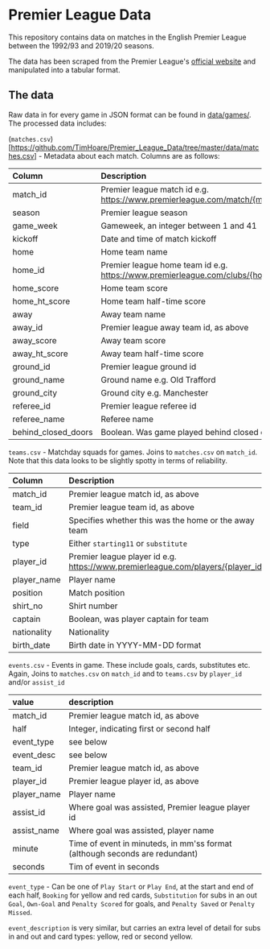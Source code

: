 # Premier League Data

This repository contains data on matches in the English Premier League between the 1992/93 and 2019/20 seasons. 

The data has been scraped from the Premier League's [official website](https://www.premierleague.com/) and manipulated into a tabular format.

## The data

Raw data in for every game in JSON format can be found in [data/games/](https://github.com/TimHoare/Premier_League_Data/tree/master/data/games). The processed data includes:

(`matches.csv`)[https://github.com/TimHoare/Premier_League_Data/tree/master/data/matches.csv] - Metadata about each match. Columns are as follows:

|Column              |Description                                                                   |
|:-------------------|:-----------------------------------------------------------------------------|
|match_id            |Premier league match id e.g. https://www.premierleague.com/match/{match_id}   |
|season              |Premier league season                                                         |
|game_week           |Gameweek, an integer between 1 and 41                                         |
|kickoff             |Date and time of match kickoff                                                |
|home                |Home team name                                                                |
|home_id             |Premier league home team id e.g. https://www.premierleague.com/clubs/{home_id}|
|home_score          |Home team score                                                               |
|home_ht_score       |Home team half-time score                                                     |
|away                |Away team name                                                                |
|away_id             |Premier league away team id, as above                                         |
|away_score          |Away team score                                                               |
|away_ht_score       |Away team half-time score                                                     |
|ground_id           |Premier league ground id                                                      |
|ground_name         |Ground name e.g. Old Trafford                                                 |
|ground_city         |Ground city e.g. Manchester                                                   |
|referee_id          |Premier league referee id                                                     |
|referee_name        |Referee name                                                                  |
|behind_closed_doors |Boolean. Was game played behind closed doors?                                 |

`teams.csv` - Matchday squads for games. Joins to `matches.csv` on `match_id`. Note that this data looks to be slightly spotty in terms of reliability.

|Column      |Description |
|:-----------|:-----------|
|match_id    |Premier league match id, as above        |
|team_id     |Premier league team id, as above        |
|field       |Specifies whether this was the home or the away team        |
|type        |Either `starting11` or `substitute`        |
|player_id   |Premier league player id e.g. https://www.premierleague.com/players/{player_id}        |
|player_name |Player name        |
|position    |Match position        |
|shirt_no    |Shirt number        |
|captain     |Boolean, was player captain for team        |
|nationality |Nationality        |
|birth_date  |Birth date in YYYY-MM-DD format        |

`events.csv` - Events in game. These include goals, cards, substitutes etc. Again, Joins to `matches.csv` on `match_id` and to `teams.csv` by `player_id` and/or `assist_id`

|value       |description |
|:-----------|:-----------|
|match_id    |Premier league match id, as above       |
|half        |Integer, indicating first or second half        |
|event_type  |see below        |
|event_desc  |see below        |
|team_id     |Premier league match id, as above        |
|player_id   |Premier league player id, as above        |
|player_name |Player name        |
|assist_id   |Where goal was assisted, Premier league player id        |
|assist_name |Where goal was assisted, player name        |
|minute      |Time of event in minuteds, in mm'ss format (although seconds are redundant)        |
|seconds     |Tim of event in seconds     |

`event_type` - Can be one of `Play Start` or `Play End`, at the start and end of each half, `Booking` for yellow and red cards, `Substitution` for subs in an out `Goal`, `Own-Goal` and `Penalty Scored` for goals, and `Penalty Saved` or `Penalty Missed`.

`event_description` is very similar, but carries an extra level of detail for subs in and out and card types: yellow, red or second yellow.

